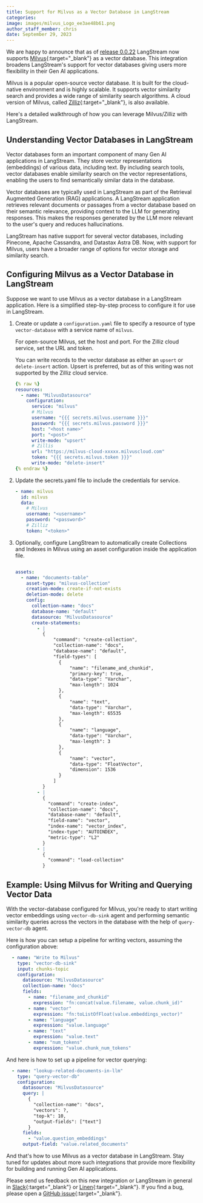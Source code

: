 ```yaml
---
title: Support for Milvus as a Vector Database in LangStream 
categories:
image: images/milvus_Logo_ee3ae48b61.png
author_staff_member: chris
date: September 29, 2023
---
```

We are happy to announce that as of [release 0.0.22](/changelog) LangStream now supports [Milvus](https://milvus.io){:target="_blank"} as a vector database. This integration broadens LangStream's support for vector databases giving users more flexibility in their Gen AI applications.

Milvus is a popular open-source vector database. It is built for the cloud-native environment and is highly scalable. It supports vector similarity search and provides a wide range of similarity search algorithms. A cloud version of Milvus, called [Zilliz](https://zilliz.com/){:target="_blank"}, is also available.

Here's a detailed walkthrough of how you can leverage Milvus/Zilliz with LangStream.

## Understanding Vector Databases in LangStream 

Vector databases form an important component of many Gen AI applications in LangStream. They store vector representations (embeddings) of various data, including text. By including search tools, vector databases enable similarity search on the vector representations, enabling the users to find semantically similar data in the database.

Vector databases are typically used in LangStream as part of the Retrieval Augmented Generation (RAG) applications. A LangStream application retrieves relevant documents or passages from a vector database based on their semantic relevance, providing context to the LLM for generating responses. This makes the responses generated by the LLM more relevant to the user's query and reduces hallucinations.

LangStream has native support for several vector databases, including Pinecone, Apache Cassandra, and Datastax Astra DB. Now, with support for Milvus, users have a broader range of options for vector storage and similarity search.

## Configuring Milvus as a Vector Database in LangStream

Suppose we want to use Milvus as a vector database in a LangStream application. Here is a simplified step-by-step process to configure it for use in LangStream. 

1. Create or update a `configuration.yaml` file to specify a resource of type `vector-database` with a service name of `milvus`. 

    For open-source Milvus, set the host and port. For the Zilliz cloud service, set the URL and token. 

    You can write records to the vector database as either an `upsert` or `delete-insert` action. Upsert is preferred, but as of this writing was not supported by the Zilliz cloud service.

    ```yaml
    {% raw %}
    resources:
      - name: "MilvusDatasource"
        configuration:
          service: "milvus"
          # Milvus
          username: "{{{ secrets.milvus.username }}}"
          password: "{{{ secrets.milvus.password }}}"
          host: "<host name>"
          port: "<post>"
          write-mode: "upsert"
          # Zillis
          url: "https://milvus-cloud-xxxxx.milvuscloud.com"
          token: "{{{ secrets.milvus.token }}}"
          write-mode: "delete-insert"
    {% endraw %}
    ```
2. Update the secrets.yaml file to include the credentials for service.

    ```yaml
    - name: milvus
      id: milvus
      data:
        # Milvus
        username: "<username>"
        password: "<password>"
        # Zilliz
        token: "<token>"

    ```

3. Optionally, configure LangStream to automatically create Collections and Indexes in Milvus using an asset configuration inside the application file.

    ```yaml

    assets:
      - name: "documents-table"
        asset-type: "milvus-collection"
        creation-mode: create-if-not-exists
        deletion-mode: delete
        config:
          collection-name: "docs"
          database-name: "default"
          datasource: "MilvusDatasource"
          create-statements:
            - |
              {
                  "command": "create-collection",
                  "collection-name": "docs",
                  "database-name": "default",
                  "field-types": [
                    {
                        "name": "filename_and_chunkid",
                        "primary-key": true,
                        "data-type": "Varchar",
                        "max-length": 1024
                    },                
                    {
                        "name": "text",
                        "data-type": "Varchar",
                        "max-length": 65535
                    },
                    {
                        "name": "language",
                        "data-type": "Varchar",
                        "max-length": 3
                    },
                    {
                        "name": "vector",
                        "data-type": "FloatVector",
                        "dimension": 1536
                    }
                  ]
              }
            - |
              {
                "command": "create-index",
                "collection-name": "docs",
                "database-name": "default",
                "field-name": "vector",
                "index-name": "vector_index",
                "index-type": "AUTOINDEX",
                "metric-type": "L2"
              }
            - |
              {
                "command": "load-collection"
              }
    ```

## Example: Using Milvus for Writing and Querying Vector Data

With the vector-database configured for Milvus, you're ready to start writing vector embeddings using `vector-db-sink` agent and performing semantic similarity queries across the vectors in the database with the help of `query-vector-db` agent. 

Here is how you can setup a pipeline for writing vectors, assuming the configuration above:

```yaml
  - name: "Write to Milvus"
    type: "vector-db-sink"
    input: chunks-topic
    configuration:
      datasource: "MilvusDatasource"
      collection-name: "docs"
      fields:
        - name: "filename_and_chunkid"
          expression: "fn:concat(value.filename, value.chunk_id)"
        - name: "vector"
          expression: "fn:toListOfFloat(value.embeddings_vector)"
        - name: "language"
          expression: "value.language"
        - name: "text"
          expression: "value.text"
        - name: "num_tokens"
          expression: "value.chunk_num_tokens"
```

And here is how to set up a pipeline for vector querying:

```yaml
  - name: "lookup-related-documents-in-llm"
    type: "query-vector-db"
    configuration:
      datasource: "MilvusDatasource"
      query: |
        {
          "collection-name": "docs",
          "vectors": ?,
          "top-k": 10,
          "output-fields": ["text"]
        }
      fields:
        - "value.question_embeddings"
      output-field: "value.related_documents"
```

And that's how to use Milvus as a vector database in LangStream. Stay tuned for updates about more such integrations that provide more flexibility for building and running Gen AI applications. 

Please send us feedback on this new integration or LangStream in general in [Slack](https://join.slack.com/t/langstream/shared_invite/zt-21leloc9c-lNaGLdiecHuWU5N31L2AeQ){:target="_blank"} or [Linen](https://www.linen.dev/invite/langstream){:target="_blank"}. If you find a bug, please open a [GitHub issue](https://github.com/LangStream/langstream/issues){:target="_blank"}.
